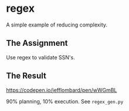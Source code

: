 # regex
A simple example of reducing complexity.

## The Assignment
Use regex to validate SSN's.

## The Result

https://codepen.io/jefflombard/pen/wWGmBL

90% planning, 10% execution. See `regex_gen.py`

